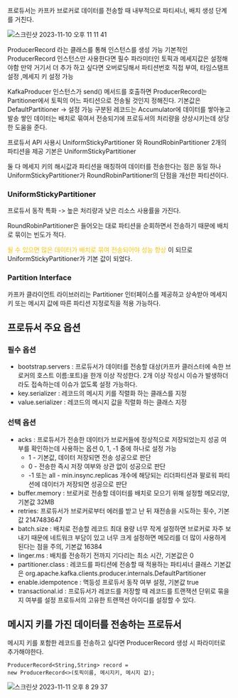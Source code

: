 프로듀서는 카프카 브로커로 데이터를 전송할 때 내부적으로 파티셔너, 배치 생성 단계를 거친다.

![스크린샷 2023-11-10 오후 11 11 41](https://github.com/kibongcoders/Study/assets/54662349/9a5007a8-d639-4102-a183-2c17163cb7fa)

ProducerRecord 라는 클래스를 통해 인스턴스를 생성 가능
기본적인 ProducerRecord 인스턴스만 사용한다면 필수 파라미터인 토픽과 메세지값은 설정해야함
만약 거기서 더 추가 하고 싶다면 오버로딩해서 파티션번호 직접 부여, 타임스탬프 설정 ,메세지 키 설정 가능

KafkaProducer 인스턴스가 send() 메서드를 호출하면 ProducerRecord는 Partitioner에서 토픽의 어느 파티션으로 전송될 것인지 정해진다.
기본값은 DefaultPartitioner -> 설정 가능
구분된 레코드는 Accumulator에 데이터를 쌓아놓고 발송
쌓인 데이터는 배치로 묶여서 전송되기에 프로듀서의 처리량을 샹상시키는데 상당한 도움을 준다.

프로듀서 API 사용시 UniformStickyPartitioner 와 RoundRobinPartitioner 2개의 파티션을 제공
기본은 UniformStickyPartitioner 

둘 다 메세지 키의 해시값과 파티션을 매칭하여 데이터를 전송한다는 점은 동일 하나
UniformStickyPartitioner가 RoundRobinPartitioner의 단점을 개선한 파티션이다.

### UniformStickyPartitioner

프로듀서 동작 특화 -> 높은 처리량과 낮은 리소스 사용률을 가진다.

RoundRobinPartitioner은 들어오는 대로 파티션을 순회하면서 전송하기 때문에 배치로 묶이는 빈도가 적다.

<span style="color:#f1c40f">될 수 있으면 많은 데이터가 배치로 묶여 전송되어야 성능 향상</span> 이 되므로UniformStickyPartitioner가 기본 값이 되었다.

### Partition Interface

카프카 클라이언트 라이브러리는 Partitioner 인터페이스를 제공하고 상속받아
메세지 키 또는 메시지 값에 따른 파티션 지정로직을 적용 가능하다.

## 프로듀서 주요 옵션

### 필수 옵션

- bootstrap.servers : 프로듀서가 데이터를 전송할 대상(카프카 클러스터에 속한 브로커의 호스트 이름:포트)을 한개 이상 작성한다.
    2개 이상 작성시 이슈가 발생하더라도 접속하는데 이슈가 없도록 설정 가능하다.
- key.serializer : 레코드의 메시지 키를 직렬화 하는 클래스를 지정
- value.serializer : 레코드의 메시지 값을 직렬화 하는 클래스 지정

### 선택 옵션

- acks : 프로듀서가 전송한 데이터가 브로커들에 정상적으로 저장되었는지 성공 여부를 확인하는데 사용하는 옵션 0, 1, -1 중에 하나로 설정 가능
    - 1 - 기본값, 데이터 저장되면 전송 성공으로 판단
    - 0 - 전송한 즉시 저장 여부와 상관 없이 성공으로 판단
    - -1 또는 all - min.insync.replicas 개수에 해당되는 리더파티션과 팔로워 파티션에 데이터가 저장되면 성공으로 판단
- buffer.memory : 브로커로 전송할 데이터를 배치로 모으기 위해 설정할 메모리양, 기본값 32MB
- retries: 프로듀서가 브로커로부터 에러를 받고 난 뒤 재전송을 시도하는 횟수, 기본값 2147483647
- batch.size : 배치로 전송할 레코드 최대 용량
    너무 작게 설정하면 브로커로 자주 보내기 때문에 네트워크 부담이 있고 너무 크게 설정하면 메모리를 더 많이 사용하게 된다는 점을 주의, 기본값 16384
- linger.ms : 배치를 전송하기 전까지 기다리는 최소 시간, 기본값은 0
- partitioner.class : 레코드를 파티션에 전송할 때 적용하는 파티셔너 클래스 기본값은
    org.apache.kafka.clients.producer.internals.DefaultPartitioner
- enable.idempotence : 멱등성 프로듀서 동작 여부 설정, 기본값 true
- transactional.id : 프로듀서가 레코드를 저장할 때 레코드를 트랜잭션 단위로 묶을지 여부를 설정
    프로듀서의 고유한 트랜잭션 아이디를 설정할 수 있다.

## 메시지 키를 가진 데이터를 전송하는 프로듀서

메시지 키를 포함한 레코드를 전송하고 싶다면 ProducerRecord 생성 시 파라미터로 추가해야한다.
```
ProducerRecord<String,String> record = 
new ProducerRecord<>(토픽이름, 메시지키, 메시지 값);
```

![스크린샷 2023-11-11 오후 8 29 37](https://github.com/kibongcoders/Study/assets/54662349/a216c6e7-beb7-4a20-84d3-e9e52e05ff59)






